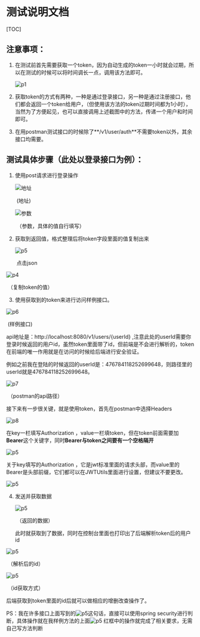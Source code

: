 # 测试说明文档

[TOC]

## 注意事项：

1. 在测试前首先需要获取一个token，因为自动生成的token一小时就会过期，所以在测试的时候可以将时间调长一点，调用该方法即可。

   ![p1](https://github.com/CXYZJ408/CXYZJ/blob/master/%E6%B5%8B%E8%AF%95%E8%AF%B4%E6%98%8E/p1.png)

2. 获取token的方式有两种，一种是通过登录接口，另一种是通过注册接口，他们都会返回一个token给用户，（但使用该方法的token过期时间都为1小时），当然为了方便起见，也可以直接调用上述截图中的方法，传递一个用户和时间即可。

3. 在用postman测试接口的时候除了**/v1/user/auth**不需要token以外，其余接口均需要。

   

## 测试具体步骤（此处以登录接口为例）：

1. 使用post请求进行登录操作

   ![地址](https://github.com/CXYZJ408/CXYZJ/blob/master/%E6%B5%8B%E8%AF%95%E8%AF%B4%E6%98%8E/p2.png)

   ​											(地址)

   ![参数](https://github.com/CXYZJ408/CXYZJ/blob/master/%E6%B5%8B%E8%AF%95%E8%AF%B4%E6%98%8E/p3.png)

   ​									（参数，具体的值自行填写）

2. 获取到返回值，格式整理后将token字段里面的值复制出来

   ![p5](https://github.com/CXYZJ408/CXYZJ/blob/master/%E6%B5%8B%E8%AF%95%E8%AF%B4%E6%98%8E/p5.png)

   ​											点击json

![p4](https://github.com/CXYZJ408/CXYZJ/blob/master/%E6%B5%8B%E8%AF%95%E8%AF%B4%E6%98%8E/p4.png)

​										（复制token的值）

3. 使用获取到的token来进行访问样例接口。

![p6](https://github.com/CXYZJ408/CXYZJ/blob/master/%E6%B5%8B%E8%AF%95%E8%AF%B4%E6%98%8E/p6.png)

​										(样例接口)

api地址是：http://localhost:8080/v1/users/{userId} ,注意此处的userId需要你登录时候返回的用户id，虽然token里面带了id，但前端是不会进行解析的，token在前端的唯一作用就是在访问的时候给后端进行安全验证。

例如之前我在登陆的时候返回的userId是：476784118252699648，则路径里的userId就是476784118252699648。

![p7](https://github.com/CXYZJ408/CXYZJ/blob/master/%E6%B5%8B%E8%AF%95%E8%AF%B4%E6%98%8E/p7.png)

​										（postman的api路径）

接下来有一步很关键，就是使用token，首先在postman中选择Headers

![p8](https://github.com/CXYZJ408/CXYZJ/blob/master/%E6%B5%8B%E8%AF%95%E8%AF%B4%E6%98%8E/p8.png)

在key一栏填写Authorization ，value一栏填token，但在token前面需要加**Bearer**这个关键字，同时**Bearer与token之间要有一个空格隔开**

![p5](https://github.com/CXYZJ408/CXYZJ/blob/master/%E6%B5%8B%E8%AF%95%E8%AF%B4%E6%98%8E/p10.png)

关于key填写的Authorization ，它是jwt标准里面的请求头部，而value里的Bearer是头部前缀，它们都可以在JWTUtils里面进行设置，但建议不要更改。

![p5](https://github.com/CXYZJ408/CXYZJ/blob/master/%E6%B5%8B%E8%AF%95%E8%AF%B4%E6%98%8E/p11.png)

4. 发送并获取数据

   ![p5](https://github.com/CXYZJ408/CXYZJ/blob/master/%E6%B5%8B%E8%AF%95%E8%AF%B4%E6%98%8E/p12.png)

   ​										（返回的数据）

   此时就获取到了数据，同时在控制台里面也打印出了后端解析token后的用户id

![p5](https://github.com/CXYZJ408/CXYZJ/blob/master/%E6%B5%8B%E8%AF%95%E8%AF%B4%E6%98%8E/p14.png)

​										（解析后的id）

![p5](https://github.com/CXYZJ408/CXYZJ/blob/master/%E6%B5%8B%E8%AF%95%E8%AF%B4%E6%98%8E/p15.png)

​										（id获取方式）

后端获取到token里面的id后就可以做相应的增删改查操作了。



PS：我在许多接口上面写到的![p5](https://github.com/CXYZJ408/CXYZJ/blob/master/%E6%B5%8B%E8%AF%95%E8%AF%B4%E6%98%8E/p16.png)这句话，直接可以使用spring security进行判断，具体操作就在我样例方法的上面![p5](https://github.com/CXYZJ408/CXYZJ/blob/master/%E6%B5%8B%E8%AF%95%E8%AF%B4%E6%98%8E/p17.png)	红框中的操作就完成了相关要求，无需自己写方法判断
